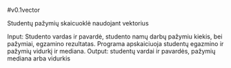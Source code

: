 #v0.1vector


Studentų pažymių skaicuoklė naudojant vektorius

Input: Studento vardas ir pavardė, studento namų darbų pažymiu kiekis, bei pažymiai, egzamino rezultatas.
Programa apskaiciuoja studentų egazmino ir pažymių vidurkį ir mediana.
Output: studentų vardai ir pavardės, pažymių mediana arba vidurkis
